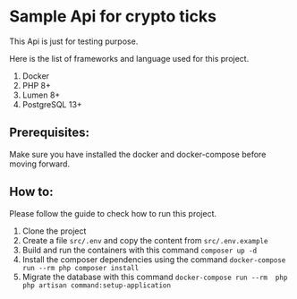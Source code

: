 # Sample Api for crypto ticks

This Api is just for testing purpose.

Here is the list of frameworks and language used for this project.

1. Docker
2. PHP 8+
4. Lumen 8+
3. PostgreSQL 13+

## Prerequisites:

Make sure you have installed the docker and docker-compose before moving forward.

## How to:
Please follow the guide to check how to run this project.

1. Clone the project
2. Create a file `src/.env` and copy the content from `src/.env.example` 
3. Build and run the containers with this command `composer up -d`
4. Install the composer dependencies using the command `docker-compose run --rm php composer install`
4. Migrate the database with this command `docker-compose run --rm  php php artisan command:setup-application`
